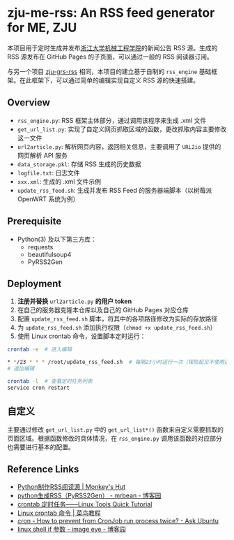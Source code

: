 # zju-me-rss: An RSS feed generator for ME, ZJU

本项目用于定时生成并发布[浙江大学机械工程学院](http://me.zju.edu.cn/meoffice/)的新闻公告 RSS 源。生成的 RSS 源发布在 GitHub Pages 的子页面，可以通过一般的 RSS 阅读器订阅。

与另一个项目 [zju-grs-rss](https://github.com/XinArkh/zju-grs-rss) 相同，本项目的建立基于自制的 `rss_engine` 基础框架。在此框架下，可以通过简单的编辑实现自定义 RSS 源的快速搭建。

## Overview

- `rss_engine.py`: RSS 框架主体部分，通过调用该程序来生成 .xml 文件
- `get_url_list.py`: 实现了自定义网页抓取区域的函数，更改抓取内容主要修改这一文件
- `url2article.py`: 解析网页内容，返回相关信息，主要调用了 `URL2io` 提供的网页解析 API 服务
- `data_storage.pkl`: 存储 RSS 生成的历史数据
- `logfile.txt`: 日志文件
- `xxx.xml`: 生成的 .xml 文件示例
- `update_rss_feed.sh`: 生成并发布 RSS Feed 的服务器端脚本（以树莓派 OpenWRT 系统为例）

## Prerequisite

- Python(3) 及以下第三方库：
  - requests
  - beautifulsoup4
  - PyRSS2Gen

## Deployment

1. **注册并替换** `url2article.py` **的用户 token**
2. 在自己的服务器克隆本仓库以及自己的 GitHub Pages 对应仓库
3. 配置 `update_rss_feed.sh` 脚本，将其中的各项路径修改为实际的存放路径
4. 为 `update_rss_feed.sh` 添加执行权限（`chmod +x update_rss_feed.sh`）
5. 使用 Linux crontab 命令，设置脚本定时运行：

```bash
crontab -e  # 进入编辑

* */23 * * * /root/update_rss_feed.sh  # 每隔23小时运行一次（保险起见不使用边界值24，未作深究）
# 退出编辑

crontab -l  # 查看定时任务列表
service cron restart
```

## 自定义

主要通过修改 `get_url_list.py` 中的 `get_url_list*()` 函数来自定义需要抓取的页面区域。根据函数修改的具体情况，在 `rss_engine.py` 调用该函数的对应部分也需要进行基本的配置。

## Reference Links

- [Python制作RSS阅读源 | Monkey's Hut](https://monkeyhut.top/2019/06/08/Python%E5%88%B6%E4%BD%9CRSS%E9%98%85%E8%AF%BB%E6%BA%90/)
- [python生成RSS（PyRSS2Gen） - mrbean - 博客园](https://www.cnblogs.com/MrLJC/p/3732373.html)
- [crontab 定时任务——Linux Tools Quick Tutorial](https://linuxtools-rst.readthedocs.io/zh_CN/latest/tool/crontab.html)
- [Linux crontab 命令 | 菜鸟教程](https://www.runoob.com/linux/linux-comm-crontab.html)
- [cron - How to prevent from CronJob run process twice? - Ask Ubuntu](https://askubuntu.com/questions/915690/how-to-prevent-from-cronjob-run-process-twice)
- [linux shell if 参数 - image eye - 博客园](https://www.cnblogs.com/image-eye/archive/2011/08/20/2147015.html)

